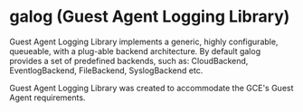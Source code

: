 # galog (Guest Agent Logging Library)

Guest Agent Logging Library implements a generic, highly configurable, queueable,
with a plug-able backend architecture. By default galog provides a set of
predefined backends, such as: CloudBackend, EventlogBackend, FileBackend,
SyslogBackend etc.

Guest Agent Logging Library was created to accommodate the GCE's Guest Agent
requirements.
